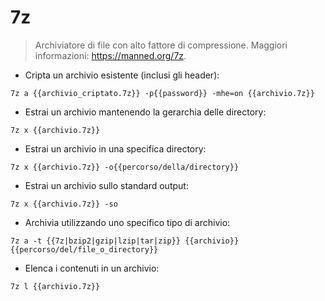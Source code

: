 # 7z

> Archiviatore di file con alto fattore di compressione.
> Maggiori informazioni: <https://manned.org/7z>.

- Cripta un archivio esistente (inclusi gli header):

`7z a {{archivio_criptato.7z}} -p{{password}} -mhe=on {{archivio.7z}}`

- Estrai un archivio mantenendo la gerarchia delle directory:

`7z x {{archivio.7z}}`

- Estrai un archivio in una specifica directory:

`7z x {{archivio.7z}} -o{{percorso/della/directory}}`

- Estrai un archivio sullo standard output:

`7z x {{archivio.7z}} -so`

- Archivia utilizzando uno specifico tipo di archivio:

`7z a -t {{7z|bzip2|gzip|lzip|tar|zip}} {{archivio}} {{percorso/del/file_o_directory}}`

- Elenca i contenuti in un archivio:

`7z l {{archivio.7z}}`
